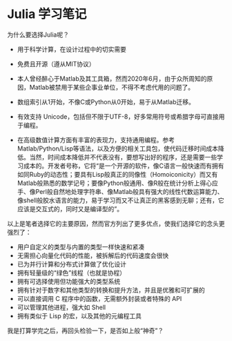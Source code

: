 # Julia 学习笔记
为什么要选择Julia呢？

- 用于科学计算，在设计过程中的切实需要

- 免费且开源（遵从MIT协议）

- 本人曾经醉心于Matlab及其工具箱，然而2020年6月，由于众所周知的原因，Matlab被禁用于某些企事业单位，不得不考虑代用的问题了。

- 数组索引从1开始，不像C或Python从0开始，易于从Matlab迁移。

- 有效支持 Unicode，包括但不限于UTF-8，好多常用符号或希腊字母可直接用于编程。

- 在高级数值计算方面有丰富的表现力，支持通用编程。参考Matlab/Python/Lisp等语法，以及方便的相关工具包，使代码迁移时间成本降低。当然，时间成本降低并不代表没有，要想写出好的程序，还是需要一些学习成本的。开发者号称，它将“是一个开源的软件，像C语言一般快速而有拥有如同Ruby的动态性；要具有Lisp般真正的同像性（Homoiconicity）而又有Matlab般熟悉的数学记号；要像Python般通用、像R般在统计分析上得心应手、像Perl般自然地处理字符串、像Matlab般具有强大的线性代数运算能力、像shell般胶水语言的能力，易于学习而又不让真正的黑客感到无聊；还有，它应该是交互式的，同时又是编译型的”。

以上是笔者选择它的主要原因，然而官方列出了更多优点，使我们选择它的念头更强烈了：

- 用户自定义的类型与内置的类型一样快速和紧凑
- 无需担心向量化代码的性能，被拆解后的代码速度会很快
- 已为并行计算和分布式计算做了优化设计
- 拥有轻量级的“绿色”线程（也就是协程）
- 拥有可选择使用但功能强大的类型系统
- 拥有针对于数字和其他类型的转换和提升方法，并且是优雅和可扩展的
- 可以直接调用 C 程序中的函数，无需额外封装或者特殊的 API
- 可以管理其他进程，强大如 Shell
- 拥有类似于 Lisp 的宏，以及其他的元编程工具

我是打算学完之后，再回头检验一下，是否如上般“神奇”？
